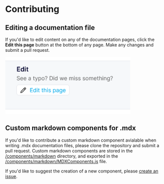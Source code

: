 # Contributing

## Editing a documentation file

If you'd like to edit content on any of the documentation pages, click the **Edit this page** button at the bottom of any page. Make any changes and submit a pull request.

<img src="./assets/img/md/contributing/edit.png" width="400px" />


## Custom markdown components for .mdx

If you'd like to contribute a custom markdown component avialable when writing .mdx documentation files, please clone the repository and submit a pull request. Custom markdown components are stored in the [/components/markdown](/components/markdown) directory, and exported in the [/components/markdown/MDXComponents.js](/components/markdown/MDXComponents.js) file.

If you'd like to suggest the creation of a new component, please [create an issue](https://github.com/Light-and-Health-Research-Center/docs/issues/new?assignees=&labels=&template=markdown-component-request.md&title=%5BComponent+Request%5D).
